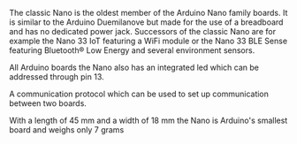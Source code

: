 <FeatureDescription>

The classic Nano is the oldest member of the Arduino Nano family boards. It is similar to the Arduino Duemilanove but made for the use of a breadboard and has no dedicated power jack. Successors of the classic Nano are for example the Nano 33 IoT featuring a WiFi module or the Nano 33 BLE Sense featuring Bluetooth® Low Energy and several environment sensors.

</FeatureDescription>


<FeatureList>
<Feature title="On-Board LED" image="led">

  All Arduino boards the Nano also has an integrated led which can be addressed through pin 13.
  
  <FeatureLink variant="primary" title="Documentation" url="/built-in-examples/basics/Blink"/>
  <FeatureLink variant="secondary" title="Learn More" url="/built-in-examples/"/>
</Feature>

<Feature title="I2C Protocol" image="communication">

  A communication protocol which can be used to set up communication between two boards.

  <FeatureLink variant="primary" title="Documentation" url="https://www.arduino.cc/reference/en/language/functions/communication/wire/"/>
  <FeatureLink variant="secondary" title="library" url="https://github.com/arduino/ArduinoCore-avr/tree/master/libraries/Wire"/>
</Feature>

<Feature title="Tiny footprint" image="nano-form-factor">

  With a length of 45 mm and a width of 18 mm the Nano is Arduino's smallest board and weighs only 7 grams

</Feature>
</FeatureList>
